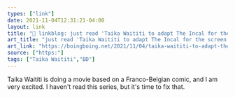 ```yaml
---
types: ["link"]
date: 2021-11-04T12:31:21-04:00
layout: link
title: "🔗 linkblog: just read 'Taika Waititi to adapt The Incal for the screen | Boing Boing'"
art_title: "just read 'Taika Waititi to adapt The Incal for the screen | Boing Boing"
art_link: "https://boingboing.net/2021/11/04/taika-waititi-to-adapt-the-incal-for-the-screen.html?utm_source=rss"
source: ["https:"]
tags: ["Taika Waititi","BD"]
---
```

Taika Waititi is doing a movie based on a Franco-Belgian comic, and I am very excited. I haven't read this series, but it's time to fix that.
